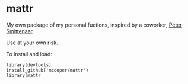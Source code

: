 # mattr
My own package of my personal fuctions, inspired by a coworker, [Peter Smittenaar](https://github.com/petersmittenaar/peterr)

Use at your own risk.

To install and load:

```
library(devtools)
install_github('mcooper/mattr')
library(mattr
```
